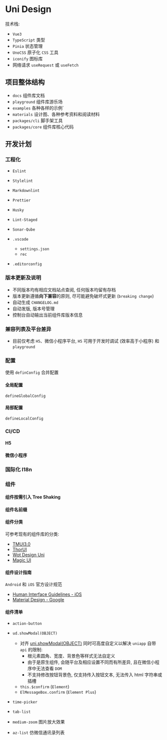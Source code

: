 # Uni Design

技术栈:

- `Vue3`
- `TypeScript` 类型
- `Pinia` 状态管理
- `UnoCSS` 原子化 `CSS` 工具
- `iconify` 图标库
- 网络请求 `useRequest` 或 `useFetch`

## 项目整体结构

- `docs` 组件库文档
- `playground` 组件库游乐场
- `examples` 各种各样的示例`
- `materials` 设计图、各种参考资料和阅读材料
- `packages/cli` 脚手架工具
- `packages/core` 组件库核心代码

## 开发计划

### 工程化

- `Eslint`
- `Stylelint`
- `Markdownlint`
- `Prettier`
- `Husky`
- `Lint-Staged`
- `Sonar-Qube`
- `.vscode`

  - `settings.json`
  - `rec`
- `.editorconfig`

### 版本更新及说明

- 不同版本均有相应文档站点查阅, 任何版本均留有存档
- 版本更新遵循**向下兼容**的原则, 尽可能避免破坏式更新 (`breaking change`)
- 自动生成 `CHANGELOG.md`
- 自动发版, 版本号管理
- 控制台自动输出当前组件库版本信息

### 兼容列表及平台差异

- 目前仅考虑 `H5`、微信小程序平台, `H5` 可用于开发时调试 (效率高于小程序) 和 `playground`

### 配置

使用 `definConfig` 合并配置

#### 全局配置

`defineGlobalConfig`

#### 局部配置

`defineLocalConfig`

### CI/CD

#### H5

#### 微信小程序

### 国际化 I18n

### 组件

#### 组件按需引入 Tree Shaking

#### 组件名前缀

#### 组件分类

可参考现有的组件库的分类:

- [TMUI3.0](https://tmui.design/)
- [ThorUI](https://thorui.cn/doc/)
- [Wot Design Uni](https://wot-design-uni.pages.dev/)
- [Magic UI](https://magicui.design/docs/components/)

#### 组件设计指南

`Android` 和 `iOS` 官方设计规范

- [Human Interface Guidelines - iOS](https://developer.apple.com/design/human-interface-guidelines/)
- [Material Design - Google](https://m3.material.io/)

#### 组件清单

- `action-button`
- `ud.showModal(OBJECT)`

  - 对齐 [uni.showModal(OBJECT)](https://zh.uniapp.dcloud.io/api/ui/prompt.html#showmodal)
  同时可高度自定义以解决 `uniapp` 自带 `api` 的限制:
    - 根元素圆角、宽度、背景色等样式无法自定义
    - 由于是原生组件, 会随平台及相应设置不同而有所差异, 且在微信小程序中无法查看 `DOM`
    - 不支持修改按钮背景色, 仅支持传入按钮文本, 无法传入 html 字符串或插槽
  - `this.$confirm` (`Element`)
  - `ElMessageBox.confirm` (`Element Plus`)
  
- `time-picker`
- `tab-list`
- `medium-zoom` 图片放大效果
- `az-list` 仿微信通讯录列表
